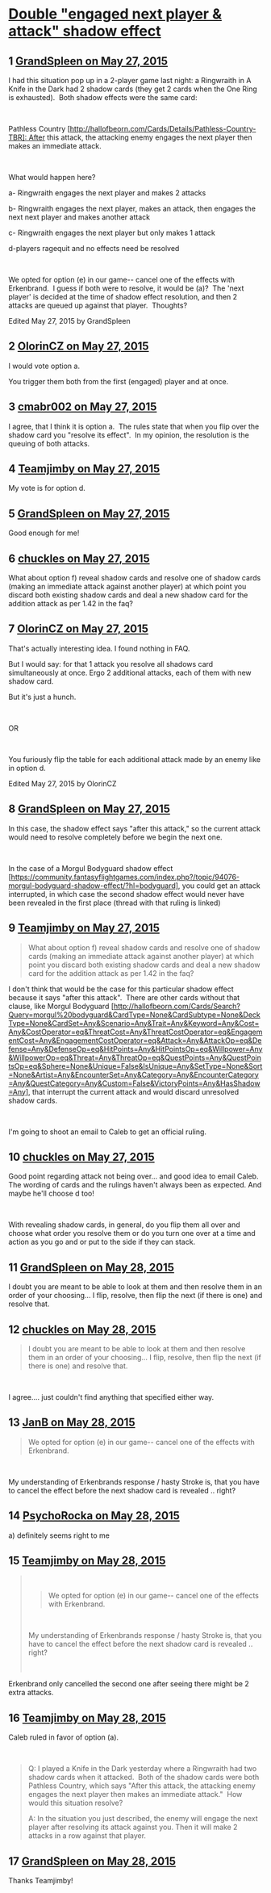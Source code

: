# [Double &quot;engaged next player &amp; attack&quot; shadow effect](https://community.fantasyflightgames.com/topic/178369-double-engaged-next-player-attack-shadow-effect/)

## 1 [GrandSpleen on May 27, 2015](https://community.fantasyflightgames.com/topic/178369-double-engaged-next-player-attack-shadow-effect/?do=findComment&comment=1638118)

I had this situation pop up in a 2-player game last night: a Ringwraith in A Knife in the Dark had 2 shadow cards (they get 2 cards when the One Ring is exhausted).  Both shadow effects were the same card:

 

Pathless Country [http://hallofbeorn.com/Cards/Details/Pathless-Country-TBR]: After this attack, the attacking enemy engages the next player then makes an immediate attack.

 

What would happen here?  

a- Ringwraith engages the next player and makes 2 attacks

b- Ringwraith engages the next player, makes an attack, then engages the next next player and makes another attack

c- Ringwraith engages the next player but only makes 1 attack

d-players ragequit and no effects need be resolved

 

We opted for option (e) in our game-- cancel one of the effects with Erkenbrand.  I guess if both were to resolve, it would be (a)?  The 'next player' is decided at the time of shadow effect resolution, and then 2 attacks are queued up against that player.  Thoughts?

Edited May 27, 2015 by GrandSpleen

## 2 [OlorinCZ on May 27, 2015](https://community.fantasyflightgames.com/topic/178369-double-engaged-next-player-attack-shadow-effect/?do=findComment&comment=1638140)

I would vote option a.

You trigger them both from the first (engaged) player and at once.

## 3 [cmabr002 on May 27, 2015](https://community.fantasyflightgames.com/topic/178369-double-engaged-next-player-attack-shadow-effect/?do=findComment&comment=1638145)

I agree, that I think it is option a.  The rules state that when you flip over the shadow card you "resolve its effect".  In my opinion, the resolution is the queuing of both attacks.

## 4 [Teamjimby on May 27, 2015](https://community.fantasyflightgames.com/topic/178369-double-engaged-next-player-attack-shadow-effect/?do=findComment&comment=1638211)

My vote is for option d.

## 5 [GrandSpleen on May 27, 2015](https://community.fantasyflightgames.com/topic/178369-double-engaged-next-player-attack-shadow-effect/?do=findComment&comment=1638457)

Good enough for me!

## 6 [chuckles on May 27, 2015](https://community.fantasyflightgames.com/topic/178369-double-engaged-next-player-attack-shadow-effect/?do=findComment&comment=1638468)

What about option f) reveal shadow cards and resolve one of shadow cards (making an immediate attack against another player) at which point you discard both existing shadow cards and deal a new shadow card for the addition attack as per 1.42 in the faq?

## 7 [OlorinCZ on May 27, 2015](https://community.fantasyflightgames.com/topic/178369-double-engaged-next-player-attack-shadow-effect/?do=findComment&comment=1638491)

That's actually interesting idea. I found nothing in FAQ.

But I would say: for that 1 attack you resolve all shadows card simultaneously at once. Ergo 2 additional attacks, each of them with new shadow card.

But it's just a hunch.

 

OR

 

You furiously flip the table for each additional attack made by an enemy like in option d. 

Edited May 27, 2015 by OlorinCZ

## 8 [GrandSpleen on May 27, 2015](https://community.fantasyflightgames.com/topic/178369-double-engaged-next-player-attack-shadow-effect/?do=findComment&comment=1638494)

In this case, the shadow effect says "after this attack," so the current attack would need to resolve completely before we begin the next one.

 

In the case of a Morgul Bodyguard shadow effect [https://community.fantasyflightgames.com/index.php?/topic/94076-morgul-bodyguard-shadow-effect/?hl=bodyguard], you could get an attack interrupted, in which case the second shadow effect would never have been revealed in the first place (thread with that ruling is linked)

## 9 [Teamjimby on May 27, 2015](https://community.fantasyflightgames.com/topic/178369-double-engaged-next-player-attack-shadow-effect/?do=findComment&comment=1638495)

> What about option f) reveal shadow cards and resolve one of shadow cards (making an immediate attack against another player) at which point you discard both existing shadow cards and deal a new shadow card for the addition attack as per 1.42 in the faq?

I don't think that would be the case for this particular shadow effect because it says "after this attack".  There are other cards without that clause, like Morgul Bodyguard [http://hallofbeorn.com/Cards/Search?Query=morgul%20bodyguard&CardType=None&CardSubtype=None&DeckType=None&CardSet=Any&Scenario=Any&Trait=Any&Keyword=Any&Cost=Any&CostOperator=eq&ThreatCost=Any&ThreatCostOperator=eq&EngagementCost=Any&EngagementCostOperator=eq&Attack=Any&AttackOp=eq&Defense=Any&DefenseOp=eq&HitPoints=Any&HitPointsOp=eq&Willpower=Any&WillpowerOp=eq&Threat=Any&ThreatOp=eq&QuestPoints=Any&QuestPointsOp=eq&Sphere=None&Unique=False&IsUnique=Any&SetType=None&Sort=None&Artist=Any&EncounterSet=Any&Category=Any&EncounterCategory=Any&QuestCategory=Any&Custom=False&VictoryPoints=Any&HasShadow=Any], that interrupt the current attack and would discard unresolved shadow cards.

 

I'm going to shoot an email to Caleb to get an official ruling.

## 10 [chuckles on May 27, 2015](https://community.fantasyflightgames.com/topic/178369-double-engaged-next-player-attack-shadow-effect/?do=findComment&comment=1638528)

Good point regarding attack not being over... and good idea to email Caleb. The wording of cards and the rulings haven't always been as expected. And maybe he'll choose d too! 

 

With revealing shadow cards, in general, do you flip them all over and choose what order you resolve them or do you turn one over at a time and action as you go and or put to the side if they can stack.

## 11 [GrandSpleen on May 28, 2015](https://community.fantasyflightgames.com/topic/178369-double-engaged-next-player-attack-shadow-effect/?do=findComment&comment=1638873)

I doubt you are meant to be able to look at them and then resolve them in an order of your choosing... I flip, resolve, then flip the next (if there is one) and resolve that.

## 12 [chuckles on May 28, 2015](https://community.fantasyflightgames.com/topic/178369-double-engaged-next-player-attack-shadow-effect/?do=findComment&comment=1638953)

> I doubt you are meant to be able to look at them and then resolve them in an order of your choosing... I flip, resolve, then flip the next (if there is one) and resolve that.

 

I agree.... just couldn't find anything that specified either way.

## 13 [JanB on May 28, 2015](https://community.fantasyflightgames.com/topic/178369-double-engaged-next-player-attack-shadow-effect/?do=findComment&comment=1639147)

> We opted for option (e) in our game-- cancel one of the effects with Erkenbrand. 

 

My understanding of Erkenbrands response / hasty Stroke is, that you have to cancel the effect before the next shadow card is revealed .. right?

## 14 [PsychoRocka on May 28, 2015](https://community.fantasyflightgames.com/topic/178369-double-engaged-next-player-attack-shadow-effect/?do=findComment&comment=1639158)

a) definitely seems right to me

## 15 [Teamjimby on May 28, 2015](https://community.fantasyflightgames.com/topic/178369-double-engaged-next-player-attack-shadow-effect/?do=findComment&comment=1639423)

>  
> 
> > We opted for option (e) in our game-- cancel one of the effects with Erkenbrand. 
> 
>  
> 
> My understanding of Erkenbrands response / hasty Stroke is, that you have to cancel the effect before the next shadow card is revealed .. right?
> 
>  

Erkenbrand only cancelled the second one after seeing there might be 2 extra attacks.

## 16 [Teamjimby on May 28, 2015](https://community.fantasyflightgames.com/topic/178369-double-engaged-next-player-attack-shadow-effect/?do=findComment&comment=1639558)

Caleb ruled in favor of option (a).

 

> Q: I played a Knife in the Dark yesterday where a Ringwraith had two shadow cards when it attacked.  Both of the shadow cards were both Pathless Country, which says "After this attack, the attacking enemy engages the next player then makes an immediate attack."  How would this situation resolve?
> 
> A: In the situation you just described, the enemy will engage the next player after resolving its attack against you. Then it will make 2 attacks in a row against that player.
>  

## 17 [GrandSpleen on May 28, 2015](https://community.fantasyflightgames.com/topic/178369-double-engaged-next-player-attack-shadow-effect/?do=findComment&comment=1639658)

Thanks Teamjimby!

